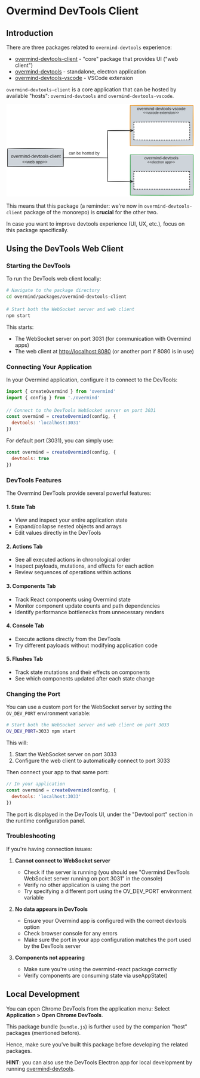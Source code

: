 # Overmind DevTools Client

## Introduction

There are three packages related to `overmind-devtools` experience:

- [overmind-devtools-client](../overmind-devtools-client/) - "core" package that provides UI ("web client")
- [overmind-devtools](../overmind-devtools/README.md) - standalone, electron application
- [overmind-devtools-vscode](../overmind-devtools-vscode/) - VSCode extension

`overmind-devtools-client` is a core application that can be hosted by available "hosts": `overmind-devtools` and `overmind-devtools-vscode`.

![overmind-devtools-packages](./docs/assets/overmind-devtools-packages.png)

This means that this package (a reminder: we're now in `overmind-devtools-client` package of the monorepo) is **crucial** for the other two.

In case you want to improve devtools experience (UI, UX, etc.), focus on this package specifically.

## Using the DevTools Web Client

### Starting the DevTools

To run the DevTools web client locally:

```bash
# Navigate to the package directory
cd overmind/packages/overmind-devtools-client

# Start both the WebSocket server and web client
npm start
```

This starts:

- The WebSocket server on port 3031 (for communication with Overmind apps)
- The web client at <http://localhost:8080> (or another port if 8080 is in use)

### Connecting Your Application

In your Overmind application, configure it to connect to the DevTools:

```javascript
import { createOvermind } from 'overmind'
import { config } from './overmind'

// Connect to the DevTools WebSocket server on port 3031
const overmind = createOvermind(config, {
  devtools: 'localhost:3031'
})
```

For default port (3031), you can simply use:

```javascript
const overmind = createOvermind(config, {
  devtools: true
})
```

### DevTools Features

The Overmind DevTools provide several powerful features:

#### 1. State Tab

- View and inspect your entire application state
- Expand/collapse nested objects and arrays
- Edit values directly in the DevTools

#### 2. Actions Tab

- See all executed actions in chronological order
- Inspect payloads, mutations, and effects for each action
- Review sequences of operations within actions

#### 3. Components Tab

- Track React components using Overmind state
- Monitor component update counts and path dependencies
- Identify performance bottlenecks from unnecessary renders

#### 4. Console Tab

- Execute actions directly from the DevTools
- Try different payloads without modifying application code

#### 5. Flushes Tab

- Track state mutations and their effects on components
- See which components updated after each state change

### Changing the Port

You can use a custom port for the WebSocket server by setting the `OV_DEV_PORT` environment variable:

```bash
# Start both the WebSocket server and web client on port 3033
OV_DEV_PORT=3033 npm start
```

This will:

1. Start the WebSocket server on port 3033
2. Configure the web client to automatically connect to port 3033

Then connect your app to that same port:

```javascript
// In your application
const overmind = createOvermind(config, {
  devtools: 'localhost:3033'
})
```

The port is displayed in the DevTools UI, under the "Devtool port" section in the runtime configuration panel.

### Troubleshooting

If you're having connection issues:

1. **Cannot connect to WebSocket server**

   - Check if the server is running (you should see "Overmind DevTools WebSocket server running on port 3031" in the console)
   - Verify no other application is using the port
   - Try specifying a different port using the OV_DEV_PORT environment variable

2. **No data appears in DevTools**

   - Ensure your Overmind app is configured with the correct devtools option
   - Check browser console for any errors
   - Make sure the port in your app configuration matches the port used by the DevTools server

3. **Components not appearing**

   - Make sure you're using the overmind-react package correctly
   - Verify components are consuming state via useAppState()

## Local Development

You can open Chrome DevTools from the application menu: Select **Application > Open Chrome DevTools**.

This package bundle (`bundle.js`) is further used by the companion "host" packages (mentioned before).

Hence, make sure you've built this package before developing the related packages.

**HINT**: you can also use the DevTools Electron app for local development by running [overmind-devtools](../overmind-devtools/README.md).
